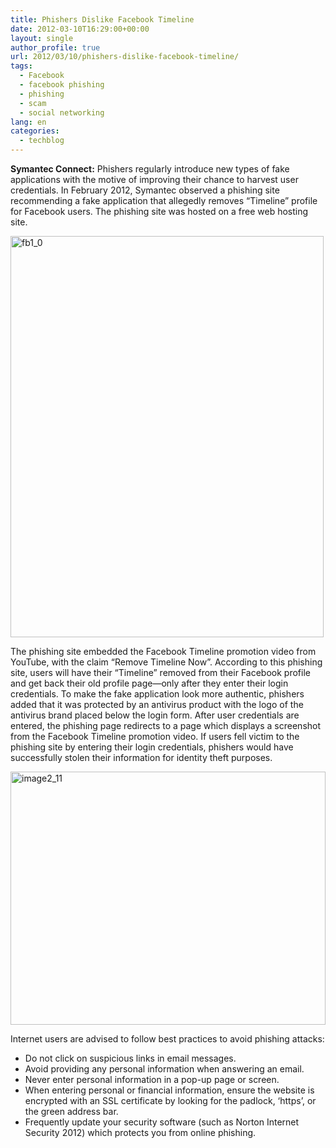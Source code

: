 ```yaml
---
title: Phishers Dislike Facebook Timeline
date: 2012-03-10T16:29:00+00:00
layout: single
author_profile: true
url: 2012/03/10/phishers-dislike-facebook-timeline/
tags:
  - Facebook
  - facebook phishing
  - phishing
  - scam
  - social networking
lang: en
categories: 
  - techblog
---
```

**Symantec Connect:** Phishers regularly introduce new types of fake applications with the motive of improving their chance to harvest user credentials. In February 2012, Symantec observed a phishing site recommending a fake application that allegedly removes “Timeline” profile for Facebook users. The phishing site was hosted on a free web hosting site. 

[<img title="fb1_0" border="0" alt="fb1_0" src="http://lh3.ggpht.com/-z5v9FrG_jr8/T1t6MNoXxgI/AAAAAAAAFIc/fordxDlIptQ/fb1_0_thumb%25255B1%25255D.jpg?imgmax=800" width="501" height="642" />](http://lh3.ggpht.com/-403B4g0g1zw/T1t6FcGeXzI/AAAAAAAAFIU/HhlqyBhT67Y/s1600-h/fb1_0%25255B3%25255D.jpg) 

The phishing site embedded the Facebook Timeline promotion video from YouTube, with the claim “Remove Timeline Now”. According to this phishing site, users will have their “Timeline” removed from their Facebook profile and get back their old profile page—only after they enter their login credentials. To make the fake application look more authentic, phishers added that it was protected by an antivirus product with the logo of the antivirus brand placed below the login form. After user credentials are entered, the phishing page redirects to a page which displays a screenshot from the Facebook Timeline promotion video. If users fell victim to the phishing site by entering their login credentials, phishers would have successfully stolen their information for identity theft purposes. 

[<img title="image2_11" border="0" alt="image2_11" src="http://lh5.ggpht.com/-Vp3e98q68gM/T1t6TO9J5lI/AAAAAAAAFIs/ukzhl_nScF0/image2_11_thumb%25255B2%25255D.jpg?imgmax=800" width="504" height="405" />](http://lh4.ggpht.com/-tw_RMhbFdLQ/T1t6PEEM-9I/AAAAAAAAFIk/79mfzmzmpDs/s1600-h/image2_11%25255B2%25255D.jpg) 

Internet users are advised to follow best practices to avoid phishing attacks: 

  * Do not click on suspicious links in email messages. 
  * Avoid providing any personal information when answering an email. 
  * Never enter personal information in a pop-up page or screen. 
  * When entering personal or financial information, ensure the website is encrypted with an SSL certificate by looking for the padlock, ‘https’, or the green address bar. 
  * Frequently update your security software (such as Norton Internet Security 2012) which protects you from online phishing.